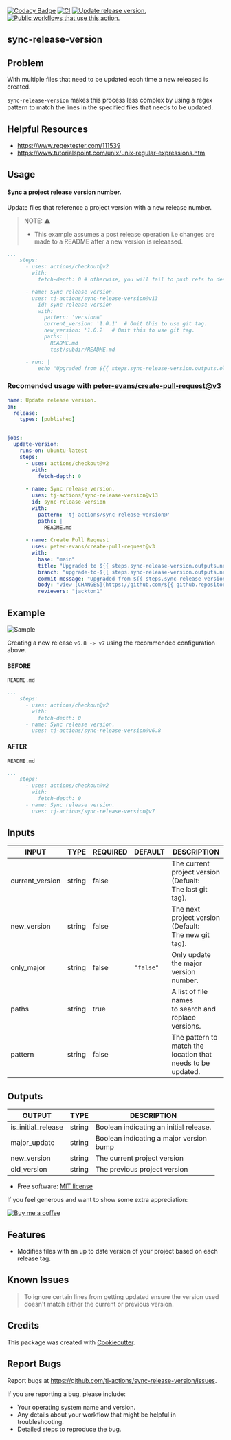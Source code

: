 [![Codacy Badge](https://api.codacy.com/project/badge/Grade/2eab60dfff084efbabaf37708fba4d66)](https://app.codacy.com/gh/tj-actions/sync-release-version?utm_source=github.com\&utm_medium=referral\&utm_content=tj-actions/sync-release-version\&utm_campaign=Badge_Grade_Settings)
[![CI](https://github.com/tj-actions/sync-release-version/workflows/CI/badge.svg)](https://github.com/tj-actions/sync-release-version/actions?query=workflow%3ACI)
[![Update release version.](https://github.com/tj-actions/sync-release-version/workflows/Update%20release%20version./badge.svg)](https://github.com/tj-actions/sync-release-version/actions?query=workflow%3A%22Update+release+version.%22)
[![Public workflows that use this action.](https://img.shields.io/endpoint?url=https%3A%2F%2Fused-by.vercel.app%2Fapi%2Fgithub-actions%2Fused-by%3Faction%3Dtj-actions%2Fsync-release-version%26badge%3Dtrue)](https://github.com/search?o=desc\&q=tj-actions+sync-release-version+path%3A.github%2Fworkflows+language%3AYAML\&s=\&type=Code)

## sync-release-version

## Problem

With multiple files that need to be updated each time a new released is created.

`sync-release-version` makes this process less complex by using a regex pattern to match the lines in the specified files that needs to be updated.

## Helpful Resources

*   https://www.regextester.com/111539
*   https://www.tutorialspoint.com/unix/unix-regular-expressions.htm

## Usage

#### Sync a project release version number.

Update files that reference a project version with a new release number.

> NOTE: ⚠️
>
> *   This example assumes a post release operation i.e changes are made to a README after a new version is releaased.

```yaml
...
    steps:
      - uses: actions/checkout@v2
        with:
          fetch-depth: 0 # otherwise, you will fail to push refs to dest repo

      - name: Sync release version.
        uses: tj-actions/sync-release-version@v13
          id: sync-release-version
          with:
            pattern: 'version='
            current_version: '1.0.1'  # Omit this to use git tag.
            new_version: '1.0.2'  # Omit this to use git tag.
            paths: |
              README.md
              test/subdir/README.md

      - run: |
          echo "Upgraded from ${{ steps.sync-release-version.outputs.old_version }} -> ${{ steps.sync-release-version.outputs.new_version }}" 
```

### Recomended usage with [peter-evans/create-pull-request@v3](https://github.com/peter-evans/create-pull-request)

```yaml
name: Update release version.
on:
  release:
    types: [published]


jobs:
  update-version:
    runs-on: ubuntu-latest
    steps:
      - uses: actions/checkout@v2
        with:
          fetch-depth: 0
 
      - name: Sync release version.
        uses: tj-actions/sync-release-version@v13
        id: sync-release-version
        with:
          pattern: 'tj-actions/sync-release-version@'
          paths: |
            README.md
 
      - name: Create Pull Request
        uses: peter-evans/create-pull-request@v3
        with:
          base: "main"
          title: "Upgraded to ${{ steps.sync-release-version.outputs.new_version }}"
          branch: "upgrade-to-${{ steps.sync-release-version.outputs.new_version }}"
          commit-message: "Upgraded from ${{ steps.sync-release-version.outputs.old_version }} -> ${{ steps.sync-release-version.outputs.new_version }}"
          body: "View [CHANGES](https://github.com/${{ github.repository }}/compare/${{ steps.sync-release-version.outputs.old_version }}...${{ steps.sync-release-version.outputs.new_version }})"
          reviewers: "jackton1"
```

## Example

![Sample](https://user-images.githubusercontent.com/17484350/197892710-7238ba98-fc60-4011-a133-40e1ae1ebf7b.png)

Creating a new release `v6.8 -> v7` using the recommended configuration above.

#### BEFORE

`README.md`

```yaml
...
    steps:
      - uses: actions/checkout@v2
        with:
          fetch-depth: 0
      - name: Sync release version.
        uses: tj-actions/sync-release-version@v6.8
```

#### AFTER

`README.md`

```yaml
...
    steps:
      - uses: actions/checkout@v2
        with:
          fetch-depth: 0
      - name: Sync release version.
        uses: tj-actions/sync-release-version@v7
```

## Inputs

<!-- AUTO-DOC-INPUT:START - Do not remove or modify this section -->

|      INPUT      |  TYPE  | REQUIRED |  DEFAULT  |                            DESCRIPTION                            |
|-----------------|--------|----------|-----------|-------------------------------------------------------------------|
| current\_version | string | false    |           | The current project version (Defualt:<br>The last git tag).       |
| new\_version     | string | false    |           | The next project version (Default:<br>The new git tag).           |
| only\_major      | string | false    | `"false"` | Only update the major version<br>number.                          |
| paths           | string | true     |           | A list of file names<br>to search and replace versions.<br>       |
| pattern         | string | false    |           | The pattern to match the<br>location that needs to be<br>updated. |

<!-- AUTO-DOC-INPUT:END -->

## Outputs

<!-- AUTO-DOC-OUTPUT:START - Do not remove or modify this section -->

|       OUTPUT       |  TYPE  |                DESCRIPTION                 |
|--------------------|--------|--------------------------------------------|
| is\_initial\_release | string | Boolean indicating an initial release.<br> |
| major\_update       | string | Boolean indicating a major version<br>bump |
| new\_version        | string | The current project version                |
| old\_version        | string | The previous project version               |

<!-- AUTO-DOC-OUTPUT:END -->

*   Free software: [MIT license](LICENSE)

If you feel generous and want to show some extra appreciation:

[![Buy me a coffee][buymeacoffee-shield]][buymeacoffee]

[buymeacoffee]: https://www.buymeacoffee.com/jackton1

[buymeacoffee-shield]: https://www.buymeacoffee.com/assets/img/custom_images/orange_img.png

## Features

*   Modifies files with an up to date version of your project based on each release tag.

## Known Issues

> To ignore certain lines from getting updated ensure the version used doesn't match either the current or previous version.

## Credits

This package was created with [Cookiecutter](https://github.com/cookiecutter/cookiecutter).

## Report Bugs

Report bugs at https://github.com/tj-actions/sync-release-version/issues.

If you are reporting a bug, please include:

*   Your operating system name and version.
*   Any details about your workflow that might be helpful in troubleshooting.
*   Detailed steps to reproduce the bug.
